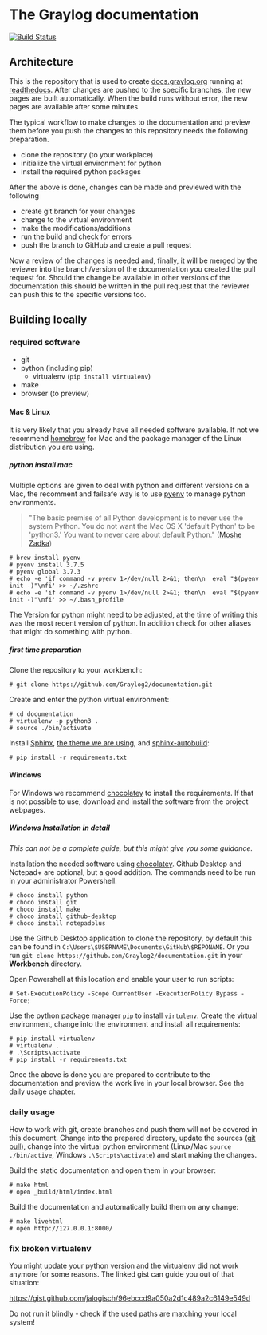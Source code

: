 # The Graylog documentation
[![Build Status](https://travis-ci.org/Graylog2/documentation.svg?branch=2.2)](https://travis-ci.org/Graylog2/documentation)

## Architecture

This is the repository that is used to create [docs.graylog.org](http://docs.graylog.org) running at [readthedocs](https://readthedocs.org/). After changes are pushed to the specific branches, the new pages are built automatically. When the build runs without error, the new pages are available after some minutes.

The typical workflow to make changes to the documentation and preview them before you push the changes to this repository needs the following preparation. 

- clone the repository (to your workplace)
- initialize the virtual environment for python
- install the required python packages

After the above is done, changes can be made and previewed with the following

- create git branch for your changes
- change to the virtual environment
- make the modifications/additions
- run the build and check for errors
- push the branch to GitHub and create a pull request

Now a review of the changes is needed and, finally, it will be merged by the reviewer into the branch/version of the documentation you created the pull request for. Should the change be available in other versions of the documentation this should be written in the pull request that the reviewer can push this to the specific versions too.


## Building locally

### required software

- git
- python (including pip)
  - virtualenv (`pip install virtualenv`)
- make
- browser (to preview)

#### Mac & Linux

It is very likely that you already have all needed software available. If not we recommend [homebrew](https://brew.sh/) for Mac and the package manager of the Linux distribution you are using.

##### python install mac

Multiple options are given to deal with python and different versions on a Mac, the recomment and failsafe way is to use [pyenv](https://github.com/pyenv/pyenv) to manage python environments. 

> "The basic premise of all Python development is to never use the system Python. You do not want the Mac OS X 'default Python' to be 'python3.' You want to never care about default Python." ([Moshe Zadka](https://opensource.com/users/moshez))

    # brew install pyenv
    # pyenv install 3.7.5
    # pyenv global 3.7.3
    # echo -e 'if command -v pyenv 1>/dev/null 2>&1; then\n  eval "$(pyenv init -)"\nfi' >> ~/.zshrc
    # echo -e 'if command -v pyenv 1>/dev/null 2>&1; then\n  eval "$(pyenv init -)"\nfi' >> ~/.bash_profile

The Version for python might need to be adjusted, at the time of writing this was the most recent version of python. In addition check for other aliases that might do something with python. 


##### first time preparation

Clone the repository to your workbench:

    # git clone https://github.com/Graylog2/documentation.git 


Create and enter the python virtual environment:

    # cd documentation
    # virtualenv -p python3 .
    # source ./bin/activate

Install [Sphinx](http://sphinx-doc.org), [the theme we are using](https://github.com/snide/sphinx_rtd_theme), and [sphinx-autobuild](https://github.com/GaretJax/sphinx-autobuild):

    # pip install -r requirements.txt


#### Windows

For Windows we recommend [chocolatey](https://chocolatey.org/) to install the requirements. If that is not possible to use, download and install the software from the project webpages.   

##### Windows Installation in detail

_This can not be a complete guide, but this might give you some guidance._

Installation the needed software using [chocolatey](https://chocolatey.org/). Github Desktop and Notepad+ are optional, but a good addition. The commands need to be run in your administrator Powershell.
    
	# choco install python
    # choco install git
    # choco install make
    # choco install github-desktop
	# choco install notepadplus

Use the Github Desktop application to clone the repository, by default this can be found in `C:\Users\$USERNAME\Documents\GitHub\$REPONAME`. Or you run `git clone https://github.com/Graylog2/documentation.git` in your **Workbench** directory. 

Open Powershell at this location and enable your user to run scripts:

    # Set-ExecutionPolicy -Scope CurrentUser -ExecutionPolicy Bypass -Force;

Use the python package manager `pip` to install `virtulenv`. Create the virtual environment, change into the environment and install all requirements:

	# pip install virtualenv
	# virtualenv .
	# .\Scripts\activate
	# pip install -r requirements.txt
	
Once the above is done you are prepared to contribute to the documentation and preview the work live in your local browser. See the daily usage chapter.
	
### daily usage

How to work with git, create branches and push them will not be covered in this document. Change into the prepared directory, update the sources ([git pull](https://git-scm.com/docs/git-pull)), change into the virtual python environment (Linux/Mac `source ./bin/active`, Windows `.\Scripts\activate`) and start making the changes. 

Build the static documentation and open them in your browser:

    # make html
    # open _build/html/index.html


Build the documentation and automatically build them on any change:

    # make livehtml
    # open http://127.0.0.1:8000/

### fix broken virtualenv

You might update your python version and the virtualenv did not work anymore for some reasons. The linked gist can guide you out of that situation:

https://gist.github.com/jalogisch/96ebccd9a050a2d1c489a2c6149e549d

Do not run it blindly - check if the used paths are matching your local system!
